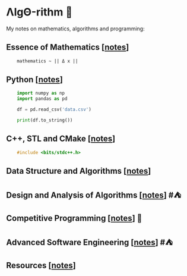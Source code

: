 # ΛlgΘ-rithm 🌸

My notes on mathematics, algorithms and programming: 

## Essence of Mathematics [[notes](./mathematics/README.MD)]

```latex
    mathematics ~ || Δ x ||
```

## Python [[notes](./python/README.MD)] 
```python
    import numpy as np
    import pandas as pd

    df = pd.read_csv('data.csv')

    print(df.to_string()) 
```

## C++, STL and CMake [[notes](./competitive_prog/)] 
```cpp
    #include <bits/stdc++.h>
```

## Data Structure and Algorithms [[notes](./competitive_prog/dsalgo.MD)]

## Design and Analysis of Algorithms [[notes](#)]  #⛺

## Competitive Programming [[notes](./competitive_prog/cp/cp.MD)]  🦩

## Advanced Software Engineering [[notes](#)]  #⛺

## Resources [[notes](RESOURCE.MD)] 